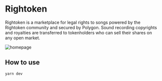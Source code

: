 # Rightoken

Rightoken is a marketplace for legal rights to songs powered by the Rightoken community and secured by Polygon. Sound recording copyrights and royalties are transferred to tokenholders who can sell their shares on any open market.

![homepage](./homepage.png)

## How to use

```bash
yarn dev
```